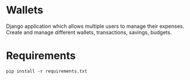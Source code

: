 # Wallets

Django application which allows multiple users to manage their expenses. Create and manage different wallets, transactions, savings, budgets.


# Requirements

`pip install -r requirements.txt`
